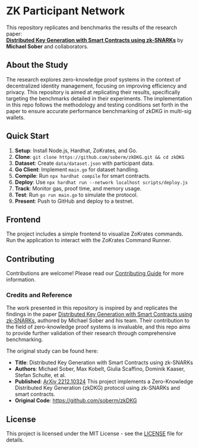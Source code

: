 # ZK Participant Network

This repository replicates and benchmarks the results of the research paper:  
**[Distributed Key Generation with Smart Contracts using zk-SNARKs](https://arxiv.org/pdf/2212.10324)** by **Michael Sober** and collaborators.

## About the Study

The research explores zero-knowledge proof systems in the context of decentralized identity management, focusing on improving efficiency and privacy. This repository is aimed at replicating their results, specifically targeting the benchmarks detailed in their experiments. The implementation in this repo follows the methodology and testing conditions set forth in the paper to ensure accurate performance benchmarking of zkDKG in multi-sig wallets.

## Quick Start

1. **Setup**: Install Node.js, Hardhat, ZoKrates, and Go.
2. **Clone**: `git clone https://github.com/soberm/zkDKG.git && cd zkDKG`
3. **Dataset**: Create `data/dataset.json` with participant data.
4. **Go Client**: Implement `main.go` for dataset handling.
5. **Compile**: Run `npx hardhat compile` for smart contracts.
6. **Deploy**: Use `npx hardhat run --network localhost scripts/deploy.js`
7. **Track**: Monitor gas, proof time, and memory usage.
8. **Test**: Run `go run main.go` to simulate the protocol.
9. **Present**: Push to GitHub and deploy to a testnet.

## Frontend

The project includes a simple frontend to visualize ZoKrates commands. Run the application to interact with the ZoKrates Command Runner.

## Contributing

Contributions are welcome! Please read our [Contributing Guide](CONTRIBUTING.md) for more information.

### Credits and Reference

The work presented in this repository is inspired by and replicates the findings in the paper [Distributed Key Generation with Smart Contracts using zk-SNARKs](https://arxiv.org/pdf/2212.10324), authored by Michael Sober and his team. Their contribution to the field of zero-knowledge proof systems is invaluable, and this repo aims to provide further validation of their research through comprehensive benchmarking.

The original study can be found here:  
- **Title**: Distributed Key Generation with Smart Contracts using zk-SNARKs
- **Authors**: Michael Sober, Max Kobelt, Giulia Scaffino, Dominik Kaaser, Stefan Schulte, et al.  
- **Published**: [ArXiv 2212.10324](https://arxiv.org/pdf/2212.10324)
This project implements a Zero-Knowledge Distributed Key Generation (zkDKG) protocol using zk-SNARKs and smart contracts.
- **Original Code**: https://github.com/soberm/zkDKG

## License

This project is licensed under the MIT License - see the [LICENSE](LICENSE) file for details.
